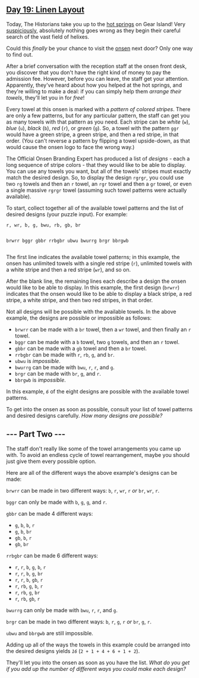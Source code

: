 <div class="day-desc"><h2><a href="https://adventofcode.com/2024/day/19"> Day 19: Linen Layout </a></h2><p>Today, The Historians take you up to the <a href="/2023/day/12">hot springs</a> on Gear Island! Very <a href="https://www.youtube.com/watch?v=ekL881PJMjI" target="_blank">suspiciously</a>, absolutely nothing goes wrong as they begin their careful search of the vast field of helixes.</p>
<p>Could this <em>finally</em> be your chance to visit the <a href="https://en.wikipedia.org/wiki/Onsen" target="_blank">onsen</a> next door? Only one way to find out.</p>
<p>After a brief conversation with the reception staff at the onsen front desk, you discover that you don't have the right kind of money to pay the admission fee. However, before you can leave, the staff get your attention. Apparently, they've heard about how you helped at the hot springs, and they're willing to make a deal: if you can simply help them <em>arrange their towels</em>, they'll let you in for <em>free</em>!</p>
<p>Every towel at this onsen is marked with a <em>pattern of colored stripes</em>. There are only a few patterns, but for any particular pattern, the staff can get you as many towels with that pattern as you need. Each <span title="It really seems like they've gathered a lot of magic into the towel colors.">stripe</span> can be <em>white</em> (<code>w</code>), <em>blue</em> (<code>u</code>), <em>black</em> (<code>b</code>), <em>red</em> (<code>r</code>), or <em>green</em> (<code>g</code>). So, a towel with the pattern <code>ggr</code> would have a green stripe, a green stripe, and then a red stripe, in that order. (You can't reverse a pattern by flipping a towel upside-down, as that would cause the onsen logo to face the wrong way.)</p>
<p>The Official Onsen Branding Expert has produced a list of <em>designs</em> - each a long sequence of stripe colors - that they would like to be able to display. You can use any towels you want, but all of the towels' stripes must exactly match the desired design. So, to display the design <code>rgrgr</code>, you could use two <code>rg</code> towels and then an <code>r</code> towel, an <code>rgr</code> towel and then a <code>gr</code> towel, or even a single massive <code>rgrgr</code> towel (assuming such towel patterns were actually available).</p>
<p>To start, collect together all of the available towel patterns and the list of desired designs (your puzzle input). For example:</p>
<pre><code>r, wr, b, g, bwu, rb, gb, br

brwrr
bggr
gbbr
rrbgbr
ubwu
bwurrg
brgr
bbrgwb
</code></pre>
<p>The first line indicates the available towel patterns; in this example, the onsen has unlimited towels with a single red stripe (<code>r</code>), unlimited towels with a white stripe and then a red stripe (<code>wr</code>), and so on.</p>
<p>After the blank line, the remaining lines each describe a design the onsen would like to be able to display. In this example, the first design (<code>brwrr</code>) indicates that the onsen would like to be able to display a black stripe, a red stripe, a white stripe, and then two red stripes, in that order.</p>
<p>Not all designs will be possible with the available towels. In the above example, the designs are possible or impossible as follows:</p>
<ul>
<li><code>brwrr</code> can be made with a <code>br</code> towel, then a <code>wr</code> towel, and then finally an <code>r</code> towel.</li>
<li><code>bggr</code> can be made with a <code>b</code> towel, two <code>g</code> towels, and then an <code>r</code> towel.</li>
<li><code>gbbr</code> can be made with a <code>gb</code> towel and then a <code>br</code> towel.</li>
<li><code>rrbgbr</code> can be made with <code>r</code>, <code>rb</code>, <code>g</code>, and <code>br</code>.</li>
<li><code>ubwu</code> is <em>impossible</em>.</li>
<li><code>bwurrg</code> can be made with <code>bwu</code>, <code>r</code>, <code>r</code>, and <code>g</code>.</li>
<li><code>brgr</code> can be made with <code>br</code>, <code>g</code>, and <code>r</code>.</li>
<li><code>bbrgwb</code> is <em>impossible</em>.</li>
</ul>
<p>In this example, <code><em>6</em></code> of the eight designs are possible with the available towel patterns.</p>
<p>To get into the onsen as soon as possible, consult your list of towel patterns and desired designs carefully. <em>How many designs are possible?</em></p>
</div><div class="day-desc"><h2 id="part2">--- Part Two ---</h2><p>The staff don't really like some of the towel arrangements you came up with. To avoid an endless cycle of towel rearrangement, maybe you should just give them every possible option.</p>
<p>Here are all of the different ways the above example's designs can be made:</p>
<p><code>brwrr</code> can be made in two different ways: <code>b</code>, <code>r</code>, <code>wr</code>, <code>r</code> <em>or</em> <code>br</code>, <code>wr</code>, <code>r</code>.</p>
<p><code>bggr</code> can only be made with <code>b</code>, <code>g</code>, <code>g</code>, and <code>r</code>.</p>
<p><code>gbbr</code> can be made 4 different ways:</p>
<ul>
<li><code>g</code>, <code>b</code>, <code>b</code>, <code>r</code></li>
<li><code>g</code>, <code>b</code>, <code>br</code></li>
<li><code>gb</code>, <code>b</code>, <code>r</code></li>
<li><code>gb</code>, <code>br</code></li>
</ul>
<p><code>rrbgbr</code> can be made 6 different ways:</p>
<ul>
<li><code>r</code>, <code>r</code>, <code>b</code>, <code>g</code>, <code>b</code>, <code>r</code></li>
<li><code>r</code>, <code>r</code>, <code>b</code>, <code>g</code>, <code>br</code></li>
<li><code>r</code>, <code>r</code>, <code>b</code>, <code>gb</code>, <code>r</code></li>
<li><code>r</code>, <code>rb</code>, <code>g</code>, <code>b</code>, <code>r</code></li>
<li><code>r</code>, <code>rb</code>, <code>g</code>, <code>br</code></li>
<li><code>r</code>, <code>rb</code>, <code>gb</code>, <code>r</code></li>
</ul>
<p><code>bwurrg</code> can only be made with <code>bwu</code>, <code>r</code>, <code>r</code>, and <code>g</code>.</p>
<p><code>brgr</code> can be made in two different ways: <code>b</code>, <code>r</code>, <code>g</code>, <code>r</code> <em>or</em> <code>br</code>, <code>g</code>, <code>r</code>.</p>
<p><code>ubwu</code> and <code>bbrgwb</code> are still impossible.</p>
<p>Adding up all of the ways the towels in this example could be arranged into the desired designs yields <code><em>16</em></code> (<code>2 + 1 + 4 + 6 + 1 + 2</code>).</p>
<p>They'll let you into the onsen as soon as you have the list. <em>What do you get if you add up the number of different ways you could make each design?</em></p>
</div>